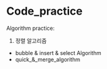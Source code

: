 # Code_practice

Algorithm practice:
1. 정렬 알고리즘
- bubble & insert & select Algorithm
- quick_&_merge_algorithm

